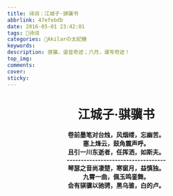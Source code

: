 ```yaml
---
title: 诗词：江城子·骐骥书
abbrlink: 47efebdb
date: 2016-05-01 23:42:01
tags: 🔖诗词
categories: 🍰Akilarの太妃糖
keywords:
description: 骐骥，谐音奇迹；六月，谱写奇迹！
top_img:
comments:
cover:
sticky:
---
```


<center class="poem"><b>
<h1>江城子·骐骥书</h1>
卷前墨笔对台烛，风烟缕，忘幽苦。<br>
塞上烽云，鼓角震声呼。<br>
且引一川东逝者，任挥洒，如斯夫。<br>
-----------------------------------<br>
琴瑟之音尚凄楚，寒窗月，益慎独。<br>
九霄一曲，佩玉鸣銮舞。<br>
会有骐骥以驰骋，黑乌骓，白的卢。 <br>
</b></center>
